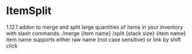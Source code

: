 # ItemSplit
1.12.1 addon to merge and split large quantities of items in your inventory with slash commands.
/merge {item name}
/split {stack size} {item name}
item name supports either raw name (not case sensitive) or link by shift click
